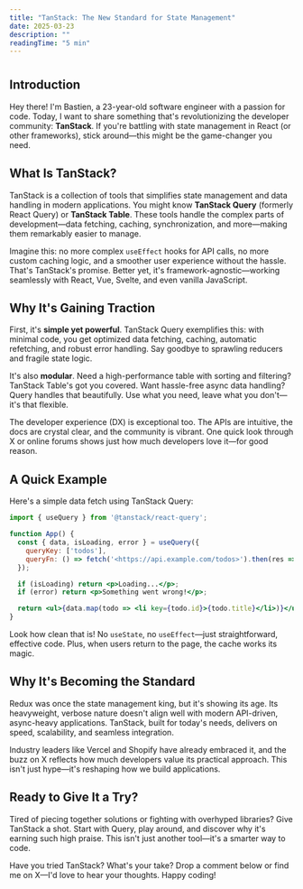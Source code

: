 ```yaml
---
title: "TanStack: The New Standard for State Management"
date: 2025-03-23
description: ""
readingTime: "5 min"
---
```


#

## Introduction

Hey there! I'm Bastien, a 23-year-old software engineer with a passion for code. Today, I want to share something that's revolutionizing the developer community: **TanStack**. If you're battling with state management in React (or other frameworks), stick around—this might be the game-changer you need.

## What Is TanStack?

TanStack is a collection of tools that simplifies state management and data handling in modern applications. You might know **TanStack Query** (formerly React Query) or **TanStack Table**. These tools handle the complex parts of development—data fetching, caching, synchronization, and more—making them remarkably easier to manage.

Imagine this: no more complex `useEffect` hooks for API calls, no more custom caching logic, and a smoother user experience without the hassle. That's TanStack's promise. Better yet, it's framework-agnostic—working seamlessly with React, Vue, Svelte, and even vanilla JavaScript.

## Why It's Gaining Traction

First, it's **simple yet powerful**. TanStack Query exemplifies this: with minimal code, you get optimized data fetching, caching, automatic refetching, and robust error handling. Say goodbye to sprawling reducers and fragile state logic.

It's also **modular**. Need a high-performance table with sorting and filtering? TanStack Table's got you covered. Want hassle-free async data handling? Query handles that beautifully. Use what you need, leave what you don't—it's that flexible.

The developer experience (DX) is exceptional too. The APIs are intuitive, the docs are crystal clear, and the community is vibrant. One quick look through X or online forums shows just how much developers love it—for good reason.

## A Quick Example

Here's a simple data fetch using TanStack Query:

```jsx
import { useQuery } from '@tanstack/react-query';

function App() {
  const { data, isLoading, error } = useQuery({
    queryKey: ['todos'],
    queryFn: () => fetch('<https://api.example.com/todos>').then(res => res.json()),
  });

  if (isLoading) return <p>Loading...</p>;
  if (error) return <p>Something went wrong!</p>;

  return <ul>{data.map(todo => <li key={todo.id}>{todo.title}</li>)}</ul>;
}

```

Look how clean that is! No `useState`, no `useEffect`—just straightforward, effective code. Plus, when users return to the page, the cache works its magic.

## Why It's Becoming the Standard

Redux was once the state management king, but it's showing its age. Its heavyweight, verbose nature doesn't align well with modern API-driven, async-heavy applications. TanStack, built for today's needs, delivers on speed, scalability, and seamless integration.

Industry leaders like Vercel and Shopify have already embraced it, and the buzz on X reflects how much developers value its practical approach. This isn't just hype—it's reshaping how we build applications.

## Ready to Give It a Try?

Tired of piecing together solutions or fighting with overhyped libraries? Give TanStack a shot. Start with Query, play around, and discover why it's earning such high praise. This isn't just another tool—it's a smarter way to code.

Have you tried TanStack? What's your take? Drop a comment below or find me on X—I'd love to hear your thoughts. Happy coding!